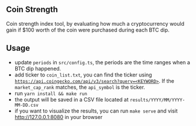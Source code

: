 ## Coin Strength

Coin strength index tool, by evaluating how much a cryptocurrency would gain if $100 worth of the coin were purchased during each BTC dip.

## Usage
+ update `periods` in `src/config.ts`, the periods are the time ranges when a BTC dip happened.
+ add ticker to `coin_list.txt`, you can find the ticker using [`https://api.coingecko.com/api/v3/search?query=<KEYWORD>`](https://api.coingecko.com/api/v3/search?query=<KEYWORD>). If the `market_cap_rank` matches, the `api_symbol` is the ticker.
+ run `yarn install && make run`
+ the output will be saved in a CSV file located at `results/YYYY/MM/YYYY-MM-DD.csv`
+ if you want to visualize the results, you can run `make serve` and visit http://127.0.0.1:8080 in your browser
